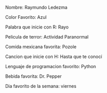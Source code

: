 Nombre: Raymundo Ledezma

Color Favorito: Azul

Palabra que inicie con R: Rayo

Pelicula de terror: Actividad Paranormal

Comida mexicana favorita:  Pozole

Cancion que inicie con H: Hasta que te conocí

Lenguaje de programacion favorito: Python

Bebida favorita: Dr. Pepper

Dia favorito de la semana: viernes
